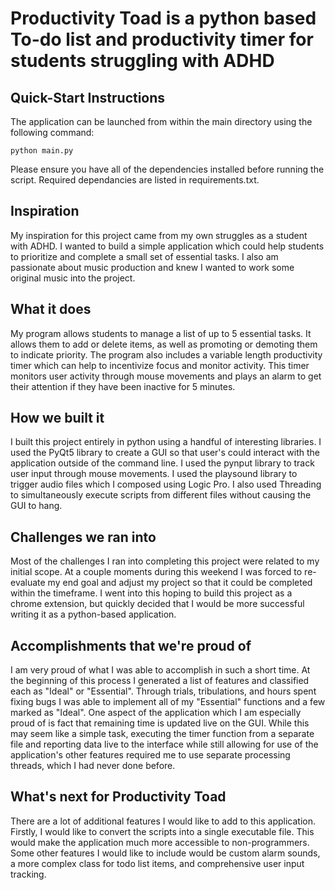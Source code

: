 # Productivity Toad is a python based To-do list and productivity timer for students struggling with ADHD

## Quick-Start Instructions

The application can be launched from within the main directory using the following command: 

```
python main.py
```

Please ensure you have all of the dependencies installed before running the script. Required dependancies are listed in requirements.txt.

## Inspiration
My inspiration for this project came from my own struggles as a student with ADHD. I wanted to build a simple application which could help students to prioritize and complete a small set of essential tasks. I also am passionate about music production and knew I wanted to work some original music into the project.

## What it does
My program allows students to manage a list of up to 5 essential tasks. It allows them to add or delete items, as well as promoting or demoting them to indicate priority. The program also includes a variable length productivity timer which can help to incentivize focus and monitor activity. This timer monitors user activity through mouse movements and plays an alarm to get their attention if they have been inactive for 5 minutes. 

## How we built it
I built this project entirely in python using a handful of interesting libraries. I used the PyQt5 library to create a GUI so that user's could interact with the application outside of the command line. I used the pynput library to track user input through mouse movements. I used the playsound library to trigger audio files which I composed using Logic Pro. I also used Threading to simultaneously execute scripts from different files without causing the GUI to hang. 

## Challenges we ran into
Most of the challenges I ran into completing this project were related to my initial scope. At a couple moments during this weekend I was forced to re-evaluate my end goal and adjust my project so that it could be completed within the timeframe. I went into this hoping to build this project as a chrome extension, but quickly decided that I would be more successful writing it as a python-based application. 

## Accomplishments that we're proud of
I am very proud of what I was able to accomplish in such a short time. At the beginning of this process I generated a list of features and classified each as "Ideal" or "Essential". Through trials, tribulations, and hours spent fixing bugs I was able to implement all of my "Essential" functions and a few marked as "Ideal". One aspect of the application which I am especially proud of is fact that remaining time is updated live on the GUI. While this may seem like a simple task, executing the timer function from a separate file and reporting data live to the interface while still allowing for use of the application's other features required me to use separate processing threads, which I had never done before. 

## What's next for Productivity Toad
There are a lot of additional features I would like to add to this application. Firstly, I would like to convert the scripts into a single executable file. This would make the application much more accessible to non-programmers. Some other features I would like to include would be custom alarm sounds, a more complex class for todo list items, and comprehensive user input tracking.
